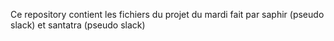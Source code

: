 Ce repository contient les fichiers du projet du mardi fait par saphir (pseudo slack) et santatra (pseudo slack)